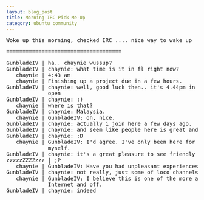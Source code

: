 ```yaml
--- 
layout: blog_post
title: Morning IRC Pick-Me-Up
category: ubuntu community
---
```

<span style="font-family: monospace;">Woke up this morning, checked IRC .... nice way to wake up</span>

<span style="font-family: monospace;"> ====================================</span>
<pre><span style="font-family: monospace;">GunbladeIV | ha.. chaynie wussup?                                                             | Ax3            
GunbladeIV | chaynie: what time is it in fl right now?                                        | boredandblogging
<span>   chaynie | 4:43 am                                                                          | c0mp13<a style="cursor: pointer;">3713313371</a></span>
   chaynie | Finishing up a project due in a few hours.                                       | Catsceo       
GunbladeIV | chaynie: well, good luck then.. it's 4.44pm in my country so my eyes are widely  | clintc_home
             open                                                                             | crashsystems0
GunbladeIV | chaynie: :)                                                                      | dantalizing
   chaynie | where is that?                                                                   | hal14450       
GunbladeIV | chaynie: Malaysia.                                                               | ianmcorvidae
   chaynie | GunbladeIV: oh, nice.                                                            | itnet7     
GunbladeIV | chaynie: actually i join here a few days ago.                                    | locobot_4      
GunbladeIV | chaynie: and seem like people here is great and friendly..                       | Lupine      
GunbladeIV | chaynie: :D                                                                      | maxolasersquad
   chaynie | GunbladeIV: I'd agree. I've only been here for a little less than two weeks      | MianoSM1     
             myself.                                                                          | pak33m|work
GunbladeIV | chaynie: it's a great pleasure to see friendly people in loco channel            | roadmap     
zzzzzZZZZzzz | ;P                                                                             | ropetin   
   chaynie | GunbladeIV: Have you had unpleasant experiences in other channels previously?    | sfire    
GunbladeIV | chaynie: not really, just some of loco channels are quiet for the whole weeks    | Sindacious     
   chaynie | GunbladeIV: I believe this is one of the more active Loco groups, both on the    | statik       
             Internet and off.                                                                | zbrown      
GunbladeIV | chaynie: indeed                                                                  | zoopster   
</span></pre>
<div class="zemanta-pixie">
<pre><img class="zemanta-pixie-img" src="http://img.zemanta.com/pixy.gif?x-id=e244c179-3ebc-8c51-bea2-36649c430257" alt="" /></pre>
</div>
